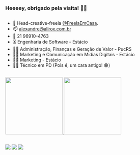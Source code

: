 ### Heeeey, obrigado pela visita! 🤘😄
##

- 🔭 Head-creative-freela <a href="https://freelaemcasa.com" target="_blank">@FreelaEmCasa</a>.
- 📫 alexandre@allrox.com.br
- 📱 21 96910-4763
- ⏳ Engenharia de Software - Estácio
- 👨‍🎓 Administração, Finanças e Geração de Valor - PucRS
- 👨‍🎓 Marketing e Comunicação em Mídias Digitais - Estácio
- 👨‍🎓 Marketing - Estácio
- 👨‍🎓 Técnico em PD (Pois é, um cara antigo! 😁)
##
 <div>
  <a href="https://github.com/allrox">
  <img height="180em" src="https://github-readme-stats.vercel.app/api?username=allrox&show_icons=true&theme=dark&include_all_commits=true&count_private=true"/>
  <img height="180em" src="https://github-readme-stats.vercel.app/api/top-langs/?username=allrox&layout=compact&langs_count=20&theme=dark"/>
</div>

##  
  
<div> 
  <a href="https://instagram.com/allrox" target="_blank"><img src="https://img.shields.io/badge/-Instagram-%23E4405F?style=for-the-badge&logo=instagram&logoColor=white" target="_blank"></a>
  <a href = "mailto:alexandre@allrox.com.br"><img src="https://img.shields.io/badge/-Gmail-%23333?style=for-the-badge&logo=gmail&logoColor=white" target="_blank"></a>
  <a href="https://www.linkedin.com/in/allrox" target="_blank"><img src="https://img.shields.io/badge/-LinkedIn-%230077B5?style=for-the-badge&logo=linkedin&logoColor=white" target="_blank"></a> 
